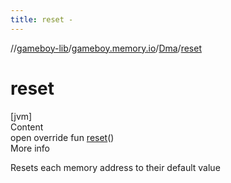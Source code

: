 ```yaml
---
title: reset -
---
```

//[gameboy-lib](../../index.md)/[gameboy.memory.io](../index.md)/[Dma](index.md)/[reset](reset.md)



# reset  
[jvm]  
Content  
open override fun [reset](reset.md)()  
More info  


Resets each memory address to their default value

  



